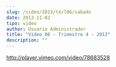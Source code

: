 ```yaml
---
slug: /video/2013/t4/l06/sabado
date: 2013-11-02
tipo: video
author: Usuario Administrador
title: "Video 06 - Trimestre 4 - 2013"
description: ""
---
```


http://player.vimeo.com/video/78683528
